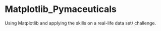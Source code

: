 # Matplotlib_Pymaceuticals

Using Matplotlib and applying the skills on a real-life data set/ challenge. 


